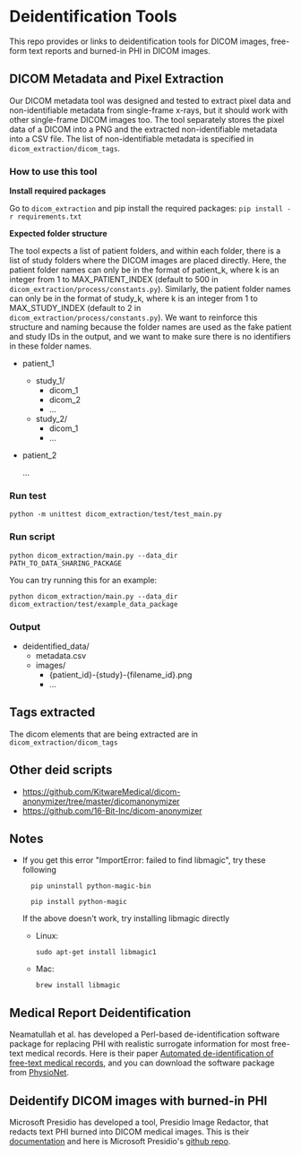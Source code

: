 # Deidentification Tools
This repo provides or links to deidentification tools for DICOM images, free-form text reports and burned-in PHI in DICOM images.

## DICOM Metadata and Pixel Extraction
Our DICOM metadata tool was designed and tested to extract pixel data and non-identifiable metadata from single-frame x-rays, but it should work with other single-frame DICOM images too. The tool separately stores the pixel data of a DICOM into a PNG and the extracted non-identifiable metadata into a CSV file. The list of non-identifiable metadata is specified in `dicom_extraction/dicom_tags`. 

### How to use this tool
**Install required packages**

Go to `dicom_extraction` and pip install the required packages:
`pip install -r requirements.txt`

**Expected folder structure**

The tool expects a list of patient folders, and within each folder, there is a list of study folders where the DICOM images are placed directly. Here, the patient folder names can only be in the format of patient_k, where k is an integer from 1 to MAX_PATIENT_INDEX (default to 500 in `dicom_extraction/process/constants.py`). Similarly, the patient folder names can only be in the format of study_k, where k is an integer from 1 to MAX_STUDY_INDEX (default to 2 in `dicom_extraction/process/constants.py`). We want to reinforce this structure and naming because the folder names are used as the fake patient and study IDs in the output, and we want to make sure there is no identifiers in these folder names.

- patient_1
    - study_1/
        - dicom_1
        - dicom_2
        - ...
    - study_2/
        - dicom_1
        - ...

- patient_2

  ...


### Run test

```
python -m unittest dicom_extraction/test/test_main.py 
```


### Run script

```
python dicom_extraction/main.py --data_dir PATH_TO_DATA_SHARING_PACKAGE
```
You can try running this for an example:
```
python dicom_extraction/main.py --data_dir dicom_extraction/test/example_data_package
```
### Output

- deidentified_data/
    - metadata.csv
    - images/
        - {patient_id}-{study}-{filename_id}.png
        - ...

## Tags extracted
The dicom elements that are being extracted are in `dicom_extraction/dicom_tags`


## Other deid scripts
- https://github.com/KitwareMedical/dicom-anonymizer/tree/master/dicomanonymizer
- https://github.com/16-Bit-Inc/dicom-anonymizer


## Notes
- If you get this error "ImportError: failed to find libmagic", try these following

        
        pip uninstall python-magic-bin
 
        pip install python-magic
        

        
    If the above doesn't work, try installing libmagic directly
    - Linux:
        ```
        sudo apt-get install libmagic1
        ```
    - Mac:
        ```
        brew install libmagic
        ```

## Medical Report Deidentification
Neamatullah et al. has developed a Perl-based de-identification software package for replacing PHI with realistic surrogate information for most free-text medical records. Here is their paper [Automated de-identification of free-text medical records](https://bmcmedinformdecismak.biomedcentral.com/articles/10.1186/1472-6947-8-32), and you can download the software package from [PhysioNet](https://physionet.org/content/deid/1.1/#files-panel).

## Deidentify DICOM images with burned-in PHI
Microsoft Presidio has developed a tool, Presidio Image Redactor, that redacts text PHI burned into DICOM medical images. This is their [documentation](https://microsoft.github.io/presidio/image-redactor/) and here is Microsoft Presidio's [github repo](https://github.com/microsoft/presidio). 